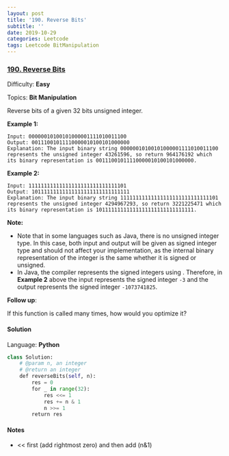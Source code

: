 ```yaml
---
layout: post
title: '190. Reverse Bits'
subtitle: ''
date: 2019-10-29
categories: Leetcode
tags: Leetcode BitManipulation
---
```

### [190\. Reverse Bits](https://leetcode.com/problems/reverse-bits/)

Difficulty: **Easy**

Topics: **Bit Manipulation**


Reverse bits of a given 32 bits unsigned integer.

**Example 1:**

```
Input: 00000010100101000001111010011100
Output: 00111001011110000010100101000000
Explanation: The input binary string 00000010100101000001111010011100 represents the unsigned integer 43261596, so return 964176192 which its binary representation is 00111001011110000010100101000000.
```

**Example 2:**

```
Input: 11111111111111111111111111111101
Output: 10111111111111111111111111111111
Explanation: The input binary string 11111111111111111111111111111101 represents the unsigned integer 4294967293, so return 3221225471 which its binary representation is 10111111111111111111111111111111.
```

**Note:**

*   Note that in some languages such as Java, there is no unsigned integer type. In this case, both input and output will be given as signed integer type and should not affect your implementation, as the internal binary representation of the integer is the same whether it is signed or unsigned.
*   In Java, the compiler represents the signed integers using . Therefore, in **Example 2** above the input represents the signed integer `-3` and the output represents the signed integer `-1073741825`.

**Follow up**:

If this function is called many times, how would you optimize it?


#### Solution

Language: **Python**

```python
class Solution:
    # @param n, an integer
    # @return an integer
    def reverseBits(self, n):
        res = 0
        for _ in range(32):
            res <<= 1
            res += n & 1
            n >>= 1
        return res
```

#### Notes
- << first (add rightmost zero) and then add (n&1)